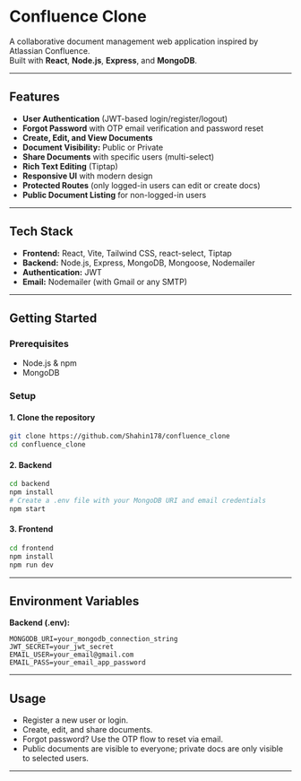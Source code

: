 # Confluence Clone

A collaborative document management web application inspired by Atlassian Confluence.  
Built with **React**, **Node.js**, **Express**, and **MongoDB**.

---

## Features

- **User Authentication** (JWT-based login/register/logout)
- **Forgot Password** with OTP email verification and password reset
- **Create, Edit, and View Documents**
- **Document Visibility:** Public or Private
- **Share Documents** with specific users (multi-select)
- **Rich Text Editing** (Tiptap)
- **Responsive UI** with modern design
- **Protected Routes** (only logged-in users can edit or create docs)
- **Public Document Listing** for non-logged-in users

---

## Tech Stack

- **Frontend:** React, Vite, Tailwind CSS, react-select, Tiptap
- **Backend:** Node.js, Express, MongoDB, Mongoose, Nodemailer
- **Authentication:** JWT
- **Email:** Nodemailer (with Gmail or any SMTP)

---

## Getting Started

### Prerequisites

- Node.js & npm
- MongoDB

### Setup

#### 1. Clone the repository

```bash
git clone https://github.com/Shahin178/confluence_clone
cd confluence_clone
```

#### 2. Backend

```bash
cd backend
npm install
# Create a .env file with your MongoDB URI and email credentials
npm start
```

#### 3. Frontend

```bash
cd frontend
npm install
npm run dev
```

---

## Environment Variables

**Backend (.env):**
```
MONGODB_URI=your_mongodb_connection_string
JWT_SECRET=your_jwt_secret
EMAIL_USER=your_email@gmail.com
EMAIL_PASS=your_email_app_password
```

---

## Usage

- Register a new user or login.
- Create, edit, and share documents.
- Forgot password? Use the OTP flow to reset via email.
- Public documents are visible to everyone; private docs are only visible to selected users.

---

